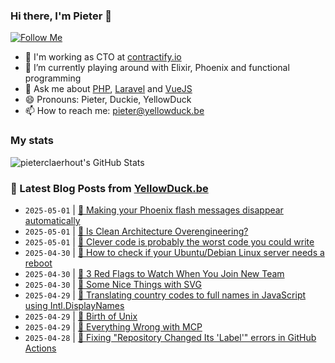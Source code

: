 ### Hi there, I'm Pieter 👋  
[![Follow Me](https://img.shields.io/github/followers/pieterclaerhout?label=Follow&style=social)](https://github.com/pieterclaerhout)

- 🏢 I'm working as CTO at [contractify.io](https://contractify.io)
- 🌱 I’m currently playing around with Elixir, Phoenix and functional programming
- 💬 Ask me about [PHP](https://php.net), [Laravel](http://laravel.com) and [VueJS](https://vuejs.org)
- 😄 Pronouns: Pieter, Duckie, YellowDuck
- 📫 How to reach me: pieter@yellowduck.be

### My stats

![pieterclaerhout's GitHub Stats](https://github-readme-stats.vercel.app/api?username=pieterclaerhout&show_icons=true&count_private=true&line_height=40)

### 📩 Latest Blog Posts from [YellowDuck.be](https://www.yellowduck.be/)
<!-- BLOG-POST-LIST:START -->
- `2025-05-01` | [🐥 Making your Phoenix flash messages disappear automatically](https://www.yellowduck.be/posts/making-your-phoenix-flash-messages-disappear-automatically)  
- `2025-05-01` | [🔗 Is Clean Architecture Overengineering?](https://www.yellowduck.be/posts/is-clean-architecture-overengineering)  
- `2025-05-01` | [🔗 Clever code is probably the worst code you could write](https://www.yellowduck.be/posts/clever-code-is-probably-the-worst-code-you-could-write)  
- `2025-04-30` | [🐥 How to check if your Ubuntu/Debian Linux server needs a reboot](https://www.yellowduck.be/posts/how-to-check-if-your-ubuntu-debian-linux-server-needs-a-reboot)  
- `2025-04-30` | [🔗 3 Red Flags to Watch When You Join New Team](https://www.yellowduck.be/posts/3-red-flags-to-watch-when-you-join-new-team)  
- `2025-04-30` | [🔗 Some Nice Things with SVG](https://www.yellowduck.be/posts/some-nice-things-with-svg)  
- `2025-04-29` | [🐥 Translating country codes to full names in JavaScript using Intl.DisplayNames](https://www.yellowduck.be/posts/translating-country-codes-to-full-names-in-javascript-using-intl-displaynames)  
- `2025-04-29` | [🔗 Birth of Unix](https://www.yellowduck.be/posts/birth-of-unix)  
- `2025-04-29` | [🔗 Everything Wrong with MCP](https://www.yellowduck.be/posts/everything-wrong-with-mcp)  
- `2025-04-28` | [🐥 Fixing &quot;Repository Changed Its &#39;Label&#39;&quot; errors in GitHub Actions](https://www.yellowduck.be/posts/fixing-repository-changed-its-label-errors-in-github-actions)  

<!-- BLOG-POST-LIST:END -->

